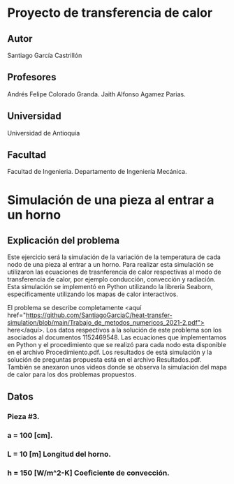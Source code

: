 # Proyecto de transferencia de calor

## Autor
Santiago García Castrillón

## Profesores
Andrés Felipe Colorado Granda.
Jaith Alfonso Agamez Parias.

## Universidad
Universidad de Antioquia 

## Facultad
Facultad de Ingenieria. 
Departamento de Ingeniería Mecánica.
# Simulación de una pieza al entrar a un horno

## Explicación del problema
Este ejercicio será la simulación de la variación de la temperatura de cada nodo de una pieza al entrar a un horno. Para realizar esta simulación se utilizaron las ecuaciones de trasnferencia de calor respectivas al modo de transferencia de calor, por ejemplo conducción, convección y radiación. Esta simulación se implementó en Python utilizando la librería Seaborn, especificamente utilizando los mapas de calor interactivos. 

El problema se describe completamente <aquí href="https://github.com/SantiagoGarciaC/heat-transfer-simulation/blob/main/Trabajo_de_metodos_numericos_2021-2.pdf"> here</aquí>.
Los datos respectivos a la solución de este problema son los asociados al documentos 1152469548.
Las ecuaciones que implementamos en Python y el procedimiento que se realizó para cada nodo esta disponible en el archivo Procedimiento.pdf.
Los resultados de está simulación y la solución de preguntas propuesta está en el archivo Resultados.pdf.
También se anexaron unos videos donde se observa la simulación del mapa de calor para los dos problemas propuestos.

## Datos
### Pieza #3.
### a = 100 [cm].
### L = 10 [m] Longitud del horno.
### h = 150 [W/m^2-K]  Coeficiente de convección.



    